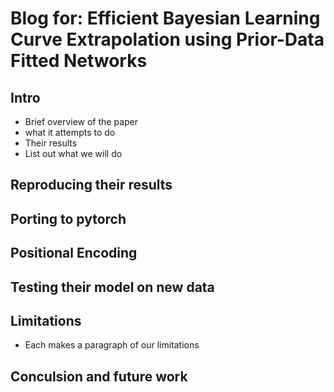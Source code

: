 # Blog for: Efficient Bayesian Learning Curve Extrapolation using Prior-Data Fitted Networks

## Intro
- Brief overview of the paper
- what it attempts to do
- Their results
- List out what we will do 
## Reproducing their results
## Porting to pytorch
## Positional Encoding
## Testing their model on new data
## Limitations
- Each makes a paragraph of our limitations
## Conculsion and future work
